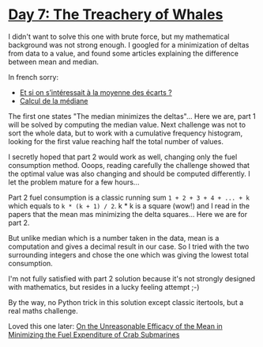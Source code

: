 # [Day 7: The Treachery of Whales](https://adventofcode.com/2021/day/7)

I didn't want to solve this one with brute force, but my mathematical background was not strong enough.
I googled for a minimization of deltas from data to a value, and found some articles explaining the difference
between mean and median.

In french sorry:
- [Et si on s’intéressait à la moyenne des écarts ?](https://www.apmep.fr/IMG/pdf/AAA14048.pdf)
- [Calcul de la médiane](https://www150.statcan.gc.ca/n1/edu/power-pouvoir/ch11/median-mediane/5214872-fra.htm)

The first one states "The median minimizes the deltas"... Here we are, part 1 will be solved by computing the median 
value. Next challenge was not to sort the whole data, but to work with a cumulative frequency histogram, looking for the
first value reaching half the total number of values.

I secretly hoped that part 2 would work as well, changing only the fuel consumption method. Ooops, reading carefully the
challenge showed that the optimal value was also changing and should be computed differently. I let the problem mature 
for a few hours...

Part 2 fuel consumption is a classic running sum `1 + 2 + 3 + 4 + ... + k` which equals to `k * (k + 1) / 2`. k * k is a 
square (wow!) and I read in the papers that the mean mas minimizing the delta squares... Here we are for part 2.

But unlike median which is a number taken in the data, mean is a computation and gives a decimal result in our case. 
So I tried with the two surrounding integers and chose the one which was giving the lowest total consumption.

I'm not fully satisfied with part 2 solution because it's not strongly designed with mathematics, but resides in a 
lucky feeling attempt ;-)

By the way, no Python trick in this solution except classic itertools, but a real maths challenge.

Loved this one later:
[On the Unreasonable Efficacy of the Mean in Minimizing the Fuel Expenditure of Crab 
Submarines](https://www.reddit.com/r/adventofcode/comments/rawxad/2021_day_7_part_2_i_wrote_a_paper_on_todays/)
